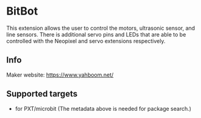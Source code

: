 # BitBot

This extension allows the user to control the motors, ultrasonic sensor, and line sensors. There is additional servo pins and LEDs that are able to be controlled with the Neopixel and servo extensions respectively. 

## Info
Maker website: https://www.yahboom.net/

## Supported targets

* for PXT/microbit
(The metadata above is needed for package search.)

